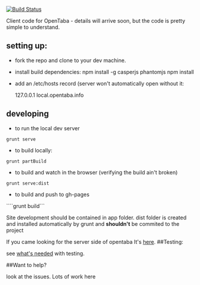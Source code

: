 [![Build Status](https://travis-ci.org/alonisser/opentaba-client.png?branch=master)](https://travis-ci.org/alonisser/opentaba-client)Client code for OpenTaba - details will arrive soon, but the code is pretty simple to understand.## setting up:* fork the repo and clone to your dev machine.* install build dependencies:npm install -g casperjs phantomjsnpm install* add an /etc/hosts record (server won't automatically open without it:    127.0.0.1 		local.opentaba.info## developing* to run the local dev server```grunt serve```* to build locally:```grunt partBuild```* to build and watch in the browser (verifying the build ain't broken)```grunt serve:dist```* to build and push to gh-pages````grunt build```Site development should be contained in app folder.dist folder is created and installed automatically by grunt and **shouldn't** be commited to the projectIf you came looking for the server side of opentaba It's [here](https://github.com/niryariv/opentaba-server).##Testing:see [what's needed](tests/testing.md) with testing.##Want to help?look at the issues. Lots of work here